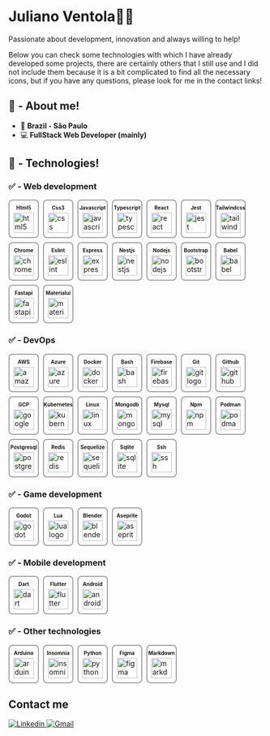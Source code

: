 # Juliano Ventola👨‍💻

Passionate about development, innovation and always willing to help!

Below you can check some technologies with which I have already developed some projects, there are certainly others that I still use and I did not include them because it is a bit complicated to find all the necessary icons, but if you have any questions, please look for me in the contact links!

## 👋 - About me!
- 📍 **Brazil - São Paulo**
- 💻 **FullStack Web Developer (mainly)**

## 🤖 - Technologies!

### ✅ - **Web development**
<div style="display: flex; gap: 8px; flex-wrap: wrap;" class="complete">
  <div style="max-width: 40px; display:flex; padding: 8px; flex-direction: column; align-items: center; gap: 4px; border: 2px solid rgb(161, 161, 161); border-radius: 8px;">
      <h2 style="margin:0;font-size:10px;font-weight:bold;">Html5</h2>
      <img style="width: 100%; object-fit: contain;" src="https://cdn.jsdelivr.net/gh/devicons/devicon/icons/html5/html5-original.svg" height="40" alt="html5 logo">
    </div><div style="max-width: 40px; display:flex; padding: 8px; flex-direction: column; align-items: center; gap: 4px; border: 2px solid rgb(161, 161, 161); border-radius: 8px;">
      <h2 style="margin:0;font-size:10px;font-weight:bold;">Css3</h2>
      <img style="width: 100%; object-fit: contain;" src="https://cdn.jsdelivr.net/gh/devicons/devicon/icons/css3/css3-original.svg" height="40" alt="css logo">
    </div><div style="max-width: 40px; display:flex; padding: 8px; flex-direction: column; align-items: center; gap: 4px; border: 2px solid rgb(161, 161, 161); border-radius: 8px;">
      <h2 style="margin:0;font-size:10px;font-weight:bold;">Javascript</h2>
      <img style="width: 100%; object-fit: contain;" src="https://cdn.jsdelivr.net/gh/devicons/devicon/icons/javascript/javascript-original.svg" height="40" alt="javascript logo">
    </div><div style="max-width: 40px; display:flex; padding: 8px; flex-direction: column; align-items: center; gap: 4px; border: 2px solid rgb(161, 161, 161); border-radius: 8px;">
      <h2 style="margin:0;font-size:10px;font-weight:bold;">Typescript</h2>
      <img style="width: 100%; object-fit: contain;" src="https://cdn.jsdelivr.net/gh/devicons/devicon/icons/typescript/typescript-original.svg" height="40" alt="typescript logo">
    </div><div style="max-width: 40px; display:flex; padding: 8px; flex-direction: column; align-items: center; gap: 4px; border: 2px solid rgb(161, 161, 161); border-radius: 8px;">
      <h2 style="margin:0;font-size:10px;font-weight:bold;">React</h2>
      <img style="width: 100%; object-fit: contain;" src="https://cdn.jsdelivr.net/gh/devicons/devicon/icons/react/react-original.svg" height="40" alt="react logo">
    </div><div style="max-width: 40px; display:flex; padding: 8px; flex-direction: column; align-items: center; gap: 4px; border: 2px solid rgb(161, 161, 161); border-radius: 8px;">
      <h2 style="margin:0;font-size:10px;font-weight:bold;">Jest</h2>
      <img style="width: 100%; object-fit: contain;" src="https://cdn.jsdelivr.net/gh/devicons/devicon/icons/jest/jest-plain.svg" height="40" alt="jest logo">
    </div><div style="max-width: 40px; display:flex; padding: 8px; flex-direction: column; align-items: center; gap: 4px; border: 2px solid rgb(161, 161, 161); border-radius: 8px;">
      <h2 style="margin:0;font-size:10px;font-weight:bold;">Tailwindcss</h2>
      <img style="width: 100%; object-fit: contain;" src="https://cdn.jsdelivr.net/gh/devicons/devicon/icons/tailwindcss/tailwindcss-original-wordmark.svg" height="40" alt="tailwindcss logo">
    </div><div style="max-width: 40px; display:flex; padding: 8px; flex-direction: column; align-items: center; gap: 4px; border: 2px solid rgb(161, 161, 161); border-radius: 8px;">
      <h2 style="margin:0;font-size:10px;font-weight:bold;">Chrome</h2>
      <img style="width: 100%; object-fit: contain;" src="https://cdn.jsdelivr.net/gh/devicons/devicon/icons/chrome/chrome-original.svg" height="40" alt="chrome logo">
    </div><div style="max-width: 40px; display:flex; padding: 8px; flex-direction: column; align-items: center; gap: 4px; border: 2px solid rgb(161, 161, 161); border-radius: 8px;">
      <h2 style="margin:0;font-size:10px;font-weight:bold;">Eslint</h2>
      <img style="width: 100%; object-fit: contain;" src="https://cdn.jsdelivr.net/gh/devicons/devicon/icons/eslint/eslint-original.svg" height="40" alt="eslint logo">
    </div><div style="max-width: 40px; display:flex; padding: 8px; flex-direction: column; align-items: center; gap: 4px; border: 2px solid rgb(161, 161, 161); border-radius: 8px;">
      <h2 style="margin:0;font-size:10px;font-weight:bold;">Express</h2>
      <img style="width: 100%; object-fit: contain;" src="https://cdn.jsdelivr.net/gh/devicons/devicon/icons/express/express-original.svg" height="40" alt="express logo">
    </div><div style="max-width: 40px; display:flex; padding: 8px; flex-direction: column; align-items: center; gap: 4px; border: 2px solid rgb(161, 161, 161); border-radius: 8px;">
      <h2 style="margin:0;font-size:10px;font-weight:bold;">Nestjs</h2>
      <img style="width: 100%; object-fit: contain;" src="https://cdn.jsdelivr.net/gh/devicons/devicon/icons/nestjs/nestjs-original.svg" height="40" alt="nestjs logo">
    </div><div style="max-width: 40px; display:flex; padding: 8px; flex-direction: column; align-items: center; gap: 4px; border: 2px solid rgb(161, 161, 161); border-radius: 8px;">
      <h2 style="margin:0;font-size:10px;font-weight:bold;">Nodejs</h2>
      <img style="width: 100%; object-fit: contain;" src="https://cdn.jsdelivr.net/gh/devicons/devicon/icons/nodejs/nodejs-original.svg" height="40" alt="nodejs logo">
    </div><div style="max-width: 40px; display:flex; padding: 8px; flex-direction: column; align-items: center; gap: 4px; border: 2px solid rgb(161, 161, 161); border-radius: 8px;">
      <h2 style="margin:0;font-size:10px;font-weight:bold;">Bootstrap</h2>
      <img style="width: 100%; object-fit: contain;" src="https://cdn.jsdelivr.net/gh/devicons/devicon/icons/bootstrap/bootstrap-original.svg" height="40" alt="bootstrap logo">
    </div><div style="max-width: 40px; display:flex; padding: 8px; flex-direction: column; align-items: center; gap: 4px; border: 2px solid rgb(161, 161, 161); border-radius: 8px;">
      <h2 style="margin:0;font-size:10px;font-weight:bold;">Babel</h2>
      <img style="width: 100%; object-fit: contain;" src="https://cdn.jsdelivr.net/gh/devicons/devicon/icons/babel/babel-original.svg" height="40" alt="babel logo">
    </div><div style="max-width: 40px; display:flex; padding: 8px; flex-direction: column; align-items: center; gap: 4px; border: 2px solid rgb(161, 161, 161); border-radius: 8px;">
      <h2 style="margin:0;font-size:10px;font-weight:bold;">Fastapi</h2>
      <img style="width: 100%; object-fit: contain;" src="https://cdn.jsdelivr.net/gh/devicons/devicon/icons/fastapi/fastapi-original.svg" height="40" alt="fastapi logo">
    </div><div style="max-width: 40px; display:flex; padding: 8px; flex-direction: column; align-items: center; gap: 4px; border: 2px solid rgb(161, 161, 161); border-radius: 8px;">
      <h2 style="margin:0;font-size:10px;font-weight:bold;">Materialui</h2>
      <img style="width: 100%; object-fit: contain;" src="https://cdn.jsdelivr.net/gh/devicons/devicon/icons/materialui/materialui-original.svg" height="40" alt="materialui logo">
    </div>
</div>

### ✅ - **DevOps**
<div style="display: flex; gap: 8px; flex-wrap: wrap;" class="complete">
  <div style="max-width: 40px; display:flex; padding: 8px; flex-direction: column; align-items: center; gap: 4px; border: 2px solid rgb(161, 161, 161); border-radius: 8px;">
      <h2 style="margin:0;font-size:10px;font-weight:bold;">AWS</h2>
      <img style="width: 100%; object-fit: contain;" src="https://cdn.jsdelivr.net/gh/devicons/devicon/icons/amazonwebservices/amazonwebservices-line-wordmark.svg" height="40" alt="amazonwebservices logo">
    </div><div style="max-width: 40px; display:flex; padding: 8px; flex-direction: column; align-items: center; gap: 4px; border: 2px solid rgb(161, 161, 161); border-radius: 8px;">
      <h2 style="margin:0;font-size:10px;font-weight:bold;">Azure</h2>
      <img style="width: 100%; object-fit: contain;" src="https://cdn.jsdelivr.net/gh/devicons/devicon/icons/azure/azure-original.svg" height="40" alt="azure logo">
    </div><div style="max-width: 40px; display:flex; padding: 8px; flex-direction: column; align-items: center; gap: 4px; border: 2px solid rgb(161, 161, 161); border-radius: 8px;">
      <h2 style="margin:0;font-size:10px;font-weight:bold;">Docker</h2>
      <img style="width: 100%; object-fit: contain;" src="https://cdn.jsdelivr.net/gh/devicons/devicon/icons/docker/docker-original.svg" height="40" alt="docker logo">
    </div><div style="max-width: 40px; display:flex; padding: 8px; flex-direction: column; align-items: center; gap: 4px; border: 2px solid rgb(161, 161, 161); border-radius: 8px;">
      <h2 style="margin:0;font-size:10px;font-weight:bold;">Bash</h2>
      <img style="width: 100%; object-fit: contain;" src="https://cdn.jsdelivr.net/gh/devicons/devicon/icons/bash/bash-original.svg" height="40" alt="bash logo">
    </div><div style="max-width: 40px; display:flex; padding: 8px; flex-direction: column; align-items: center; gap: 4px; border: 2px solid rgb(161, 161, 161); border-radius: 8px;">
      <h2 style="margin:0;font-size:10px;font-weight:bold;">Firebase</h2>
      <img style="width: 100%; object-fit: contain;" src="https://cdn.jsdelivr.net/gh/devicons/devicon/icons/firebase/firebase-plain.svg" height="40" alt="firebase logo">
    </div><div style="max-width: 40px; display:flex; padding: 8px; flex-direction: column; align-items: center; gap: 4px; border: 2px solid rgb(161, 161, 161); border-radius: 8px;">
      <h2 style="margin:0;font-size:10px;font-weight:bold;">Git</h2>
      <img style="width: 100%; object-fit: contain;" src="https://cdn.jsdelivr.net/gh/devicons/devicon/icons/git/git-original.svg" height="40" alt="git logo">
    </div><div style="max-width: 40px; display:flex; padding: 8px; flex-direction: column; align-items: center; gap: 4px; border: 2px solid rgb(161, 161, 161); border-radius: 8px;">
      <h2 style="margin:0;font-size:10px;font-weight:bold;">Github</h2>
      <img style="width: 100%; object-fit: contain;" src="https://cdn.jsdelivr.net/gh/devicons/devicon/icons/github/github-original.svg" height="40" alt="github logo">
    </div><div style="max-width: 40px; display:flex; padding: 8px; flex-direction: column; align-items: center; gap: 4px; border: 2px solid rgb(161, 161, 161); border-radius: 8px;">
      <h2 style="margin:0;font-size:10px;font-weight:bold;">GCP</h2>
      <img style="width: 100%; object-fit: contain;" src="https://cdn.jsdelivr.net/gh/devicons/devicon/icons/googlecloud/googlecloud-original.svg" height="40" alt="googlecloud logo">
    </div><div style="max-width: 40px; display:flex; padding: 8px; flex-direction: column; align-items: center; gap: 4px; border: 2px solid rgb(161, 161, 161); border-radius: 8px;">
      <h2 style="margin:0;font-size:10px;font-weight:bold;">Kubernetes</h2>
      <img style="width: 100%; object-fit: contain;" src="https://cdn.jsdelivr.net/gh/devicons/devicon/icons/kubernetes/kubernetes-plain.svg" height="40" alt="kubernetes logo">
    </div><div style="max-width: 40px; display:flex; padding: 8px; flex-direction: column; align-items: center; gap: 4px; border: 2px solid rgb(161, 161, 161); border-radius: 8px;">
      <h2 style="margin:0;font-size:10px;font-weight:bold;">Linux</h2>
      <img style="width: 100%; object-fit: contain;" src="https://cdn.jsdelivr.net/gh/devicons/devicon/icons/linux/linux-original.svg" height="40" alt="linux logo">
    </div><div style="max-width: 40px; display:flex; padding: 8px; flex-direction: column; align-items: center; gap: 4px; border: 2px solid rgb(161, 161, 161); border-radius: 8px;">
      <h2 style="margin:0;font-size:10px;font-weight:bold;">Mongodb</h2>
      <img style="width: 100%; object-fit: contain;" src="https://cdn.jsdelivr.net/gh/devicons/devicon/icons/mongodb/mongodb-original.svg" height="40" alt="mongodb logo">
    </div><div style="max-width: 40px; display:flex; padding: 8px; flex-direction: column; align-items: center; gap: 4px; border: 2px solid rgb(161, 161, 161); border-radius: 8px;">
      <h2 style="margin:0;font-size:10px;font-weight:bold;">Mysql</h2>
      <img style="width: 100%; object-fit: contain;" src="https://cdn.jsdelivr.net/gh/devicons/devicon/icons/mysql/mysql-original.svg" height="40" alt="mysql logo">
    </div><div style="max-width: 40px; display:flex; padding: 8px; flex-direction: column; align-items: center; gap: 4px; border: 2px solid rgb(161, 161, 161); border-radius: 8px;">
      <h2 style="margin:0;font-size:10px;font-weight:bold;">Npm</h2>
      <img style="width: 100%; object-fit: contain;" src="https://cdn.jsdelivr.net/gh/devicons/devicon/icons/npm/npm-original-wordmark.svg" height="40" alt="npm logo">
    </div><div style="max-width: 40px; display:flex; padding: 8px; flex-direction: column; align-items: center; gap: 4px; border: 2px solid rgb(161, 161, 161); border-radius: 8px;">
      <h2 style="margin:0;font-size:10px;font-weight:bold;">Podman</h2>
      <img style="width: 100%; object-fit: contain;" src="https://cdn.jsdelivr.net/gh/devicons/devicon/icons/podman/podman-original.svg" height="40" alt="podman logo">
    </div><div style="max-width: 40px; display:flex; padding: 8px; flex-direction: column; align-items: center; gap: 4px; border: 2px solid rgb(161, 161, 161); border-radius: 8px;">
      <h2 style="margin:0;font-size:10px;font-weight:bold;">Postgresql</h2>
      <img style="width: 100%; object-fit: contain;" src="https://cdn.jsdelivr.net/gh/devicons/devicon/icons/postgresql/postgresql-original.svg" height="40" alt="postgresql logo">
    </div><div style="max-width: 40px; display:flex; padding: 8px; flex-direction: column; align-items: center; gap: 4px; border: 2px solid rgb(161, 161, 161); border-radius: 8px;">
      <h2 style="margin:0;font-size:10px;font-weight:bold;">Redis</h2>
      <img style="width: 100%; object-fit: contain;" src="https://cdn.jsdelivr.net/gh/devicons/devicon/icons/redis/redis-original.svg" height="40" alt="redis logo">
    </div><div style="max-width: 40px; display:flex; padding: 8px; flex-direction: column; align-items: center; gap: 4px; border: 2px solid rgb(161, 161, 161); border-radius: 8px;">
      <h2 style="margin:0;font-size:10px;font-weight:bold;">Sequelize</h2>
      <img style="width: 100%; object-fit: contain;" src="https://cdn.jsdelivr.net/gh/devicons/devicon/icons/sequelize/sequelize-original.svg" height="40" alt="sequelize logo">
    </div><div style="max-width: 40px; display:flex; padding: 8px; flex-direction: column; align-items: center; gap: 4px; border: 2px solid rgb(161, 161, 161); border-radius: 8px;">
      <h2 style="margin:0;font-size:10px;font-weight:bold;">Sqlite</h2>
      <img style="width: 100%; object-fit: contain;" src="https://cdn.jsdelivr.net/gh/devicons/devicon/icons/sqlite/sqlite-original.svg" height="40" alt="sqlite logo">
    </div><div style="max-width: 40px; display:flex; padding: 8px; flex-direction: column; align-items: center; gap: 4px; border: 2px solid rgb(161, 161, 161); border-radius: 8px;">
      <h2 style="margin:0;font-size:10px;font-weight:bold;">Ssh</h2>
      <img style="width: 100%; object-fit: contain;" src="https://cdn.jsdelivr.net/gh/devicons/devicon/icons/ssh/ssh-original.svg" height="40" alt="ssh logo">
    </div></div>


### ✅ - **Game development** 
<div style="display: flex; gap: 8px; flex-wrap: wrap;" class="complete">
  <div style="max-width: 40px; display:flex; padding: 8px; flex-direction: column; align-items: center; gap: 4px; border: 2px solid rgb(161, 161, 161); border-radius: 8px;">
      <h2 style="margin:0;font-size:10px;font-weight:bold;">Godot</h2>
      <img style="width: 100%; object-fit: contain;" src="https://cdn.jsdelivr.net/gh/devicons/devicon/icons/godot/godot-original.svg" height="40" alt="godot logo">
    </div><div style="max-width: 40px; display:flex; padding: 8px; flex-direction: column; align-items: center; gap: 4px; border: 2px solid rgb(161, 161, 161); border-radius: 8px;">
      <h2 style="margin:0;font-size:10px;font-weight:bold;">Lua</h2>
      <img style="width: 100%; object-fit: contain;" src="https://cdn.jsdelivr.net/gh/devicons/devicon/icons/lua/lua-original.svg" height="40" alt="lua logo">
    </div><div style="max-width: 40px; display:flex; padding: 8px; flex-direction: column; align-items: center; gap: 4px; border: 2px solid rgb(161, 161, 161); border-radius: 8px;">
      <h2 style="margin:0;font-size:10px;font-weight:bold;">Blender</h2>
      <img style="width: 100%; object-fit: contain;" src="https://cdn.jsdelivr.net/gh/devicons/devicon/icons/blender/blender-original.svg" height="40" alt="blender logo">
    </div>
    <div style="max-width: 40px; display:flex; padding: 8px; flex-direction: column; align-items: center; gap: 4px; border: 2px solid rgb(161, 161, 161); border-radius: 8px;">
      <h2 style="margin:0;font-size:10px;font-weight:bold;">Aseprite</h2>
      <img style="width: 100%; object-fit: contain;" src="https://upload.wikimedia.org/wikipedia/commons/thumb/6/69/Logo_Aseprite.svg/112px-Logo_Aseprite.svg.png?20231108191228" height="40" alt="aseprite logo">
    </div>    
</div>


### ✅ - **Mobile development**
<div style="display: flex; gap: 8px; flex-wrap: wrap;" class="complete">
  <div style="max-width: 40px; display:flex; padding: 8px; flex-direction: column; align-items: center; gap: 4px; border: 2px solid rgb(161, 161, 161); border-radius: 8px;">
      <h2 style="margin:0;font-size:10px;font-weight:bold;">Dart</h2>
      <img style="width: 100%; object-fit: contain;" src="https://cdn.jsdelivr.net/gh/devicons/devicon/icons/dart/dart-original.svg" height="40" alt="dart logo">
    </div><div style="max-width: 40px; display:flex; padding: 8px; flex-direction: column; align-items: center; gap: 4px; border: 2px solid rgb(161, 161, 161); border-radius: 8px;">
      <h2 style="margin:0;font-size:10px;font-weight:bold;">Flutter</h2>
      <img style="width: 100%; object-fit: contain;" src="https://cdn.jsdelivr.net/gh/devicons/devicon/icons/flutter/flutter-original.svg" height="40" alt="flutter logo">
    </div><div style="max-width: 40px; display:flex; padding: 8px; flex-direction: column; align-items: center; gap: 4px; border: 2px solid rgb(161, 161, 161); border-radius: 8px;">
      <h2 style="margin:0;font-size:10px;font-weight:bold;">Android</h2>
      <img style="width: 100%; object-fit: contain;" src="https://cdn.jsdelivr.net/gh/devicons/devicon/icons/android/android-original.svg" height="40" alt="android logo">
  </div>
</div>

### ✅ - **Other technologies**
<div style="display: flex; gap: 8px; flex-wrap: wrap;" class="complete">
  <div style="max-width: 40px; display:flex; padding: 8px; flex-direction: column; align-items: center; gap: 4px; border: 2px solid rgb(161, 161, 161); border-radius: 8px;">
      <h2 style="margin:0;font-size:10px;font-weight:bold;">Arduino</h2>
      <img style="width: 100%; object-fit: contain;" src="https://cdn.jsdelivr.net/gh/devicons/devicon/icons/arduino/arduino-original.svg" height="40" alt="arduino logo">
    </div><div style="max-width: 40px; display:flex; padding: 8px; flex-direction: column; align-items: center; gap: 4px; border: 2px solid rgb(161, 161, 161); border-radius: 8px;">
      <h2 style="margin:0;font-size:10px;font-weight:bold;">Insomnia</h2>
      <img style="width: 100%; object-fit: contain;" src="https://cdn.jsdelivr.net/gh/devicons/devicon/icons/insomnia/insomnia-original.svg" height="40" alt="insomnia logo">
    </div><div style="max-width: 40px; display:flex; padding: 8px; flex-direction: column; align-items: center; gap: 4px; border: 2px solid rgb(161, 161, 161); border-radius: 8px;">
      <h2 style="margin:0;font-size:10px;font-weight:bold;">Python</h2>
      <img style="width: 100%; object-fit: contain;" src="https://cdn.jsdelivr.net/gh/devicons/devicon/icons/python/python-original.svg" height="40" alt="python logo">
    </div><div style="max-width: 40px; display:flex; padding: 8px; flex-direction: column; align-items: center; gap: 4px; border: 2px solid rgb(161, 161, 161); border-radius: 8px;">
      <h2 style="margin:0;font-size:10px;font-weight:bold;">Figma</h2>
      <img style="width: 100%; object-fit: contain;" src="https://cdn.jsdelivr.net/gh/devicons/devicon/icons/figma/figma-original.svg" height="40" alt="figma logo">
    </div><div style="max-width: 40px; display:flex; padding: 8px; flex-direction: column; align-items: center; gap: 4px; border: 2px solid rgb(161, 161, 161); border-radius: 8px;">
      <h2 style="margin:0;font-size:10px;font-weight:bold;">Markdown</h2>
      <img style="width: 100%; object-fit: contain;" src="https://cdn.jsdelivr.net/gh/devicons/devicon/icons/markdown/markdown-original.svg" height="40" alt="markdown logo">
    </div></div>


## Contact me 
[![Linkedin](https://img.shields.io/badge/Linkedin-blue?labelColor=blue&style=for-the-badge&logo=linkedin&logoColor=white)](https://www.linkedin.com/in/juliano-ventola/)[
![Gmail](https://img.shields.io/badge/Gmail-red?labelColor=white&style=for-the-badge&logo=gmail)](mailto:ventolajuliano@gmail.com)
